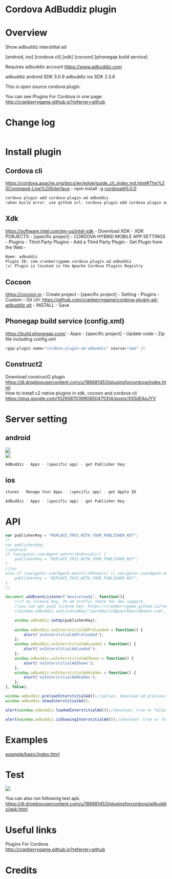 Cordova AdBuddiz plugin
====================
# Overview #
Show adbuddiz interstitial ad

[android, ios] [cordova cli] [xdk] [cocoon] [phonegap build service]

Requires adbuddiz account https://www.adbuddiz.com

adbuddiz android SDK 3.0.9
adbuddiz ios SDK 2.5.6

This is open source cordova plugin.

You can see Plugins For Cordova in one page: http://cranberrygame.github.io?referrer=github

# Change log #
```c
```
# Install plugin #

## Cordova cli ##
https://cordova.apache.org/docs/en/edge/guide_cli_index.md.html#The%20Command-Line%20Interface - npm install -g cordova@5.0.0
```c
cordova plugin add cordova-plugin-ad-adbuddiz
(when build error, use github url: cordova plugin add cordova plugin add https://github.com/cranberrygame/cordova-plugin-ad-adbuddiz)
```

## Xdk ##
https://software.intel.com/en-us/intel-xdk - Download XDK - XDK PORJECTS - [specific project] - CORDOVA HYBRID MOBILE APP SETTINGS - Plugins - Third Party Plugins - Add a Third Party Plugin - Get Plugin from the Web -
```c
Name: adbuddiz
Plugin ID: com.cranberrygame.cordova.plugin.ad.adbuddiz
[v] Plugin is located in the Apache Cordova Plugins Registry
```

## Cocoon ##
https://cocoon.io - Create project - [specific project] - Setting - Plugins - Custom - Git Url: https://github.com/cranberrygame/cordova-plugin-ad-adbuddiz.git - INSTALL - Save<br>

## Phonegap build service (config.xml) ##
https://build.phonegap.com/ - Apps - [specific project] - Update code - Zip file including config.xml
```c
<gap:plugin name="cordova-plugin-ad-adbuddiz" source="npm" />
```

## Construct2 ##
Download construct2 plugin<br>
https://dl.dropboxusercontent.com/u/186681453/pluginsforcordova/index.html<br>
How to install c2 native plugins in xdk, cocoon and cordova cli<br>
https://plus.google.com/102658703990850475314/posts/XS5jjEApJYV

# Server setting #

## android ##

<img src="https://raw.githubusercontent.com/cranberrygame/cordova-plugin-ad-adbuddiz/master/doc/publisher_key1.png"><br>
<img src="https://raw.githubusercontent.com/cranberrygame/cordova-plugin-ad-adbuddiz/master/doc/publisher_key2.png"><br>

```c
AdBuddiz - Apps - [specific app] - get Publisher Key:
```

## ios ##

```c
itunes - Manage Your Apps - [specific app] - get Apple ID

AdBuddiz - Apps - [specific app] - get Publisher Key
```

# API #
```javascript
var publisherKey = "REPLACE_THIS_WITH_YOUR_PUBLISHER_KEY";
/*
var publisherKey;
//android
if (navigator.userAgent.match(/Android/i)) {
	publisherKey = "REPLACE_THIS_WITH_YOUR_PUBLISHER_KEY";
}
//ios
else if (navigator.userAgent.match(/iPhone/i) || navigator.userAgent.match(/iPad/i)) {
	publisherKey = "REPLACE_THIS_WITH_YOUR_PUBLISHER_KEY";
}
*/

document.addEventListener("deviceready", function(){
	//if no license key, 2% ad traffic share for dev support.
	//you can get paid license key: https://cranberrygame.github.io/request_cordova_ad_plugin_paid_license_key
	//window.adbuddiz.setLicenseKey("yourEmailId@yourEmaildDamin.com", "yourFreeLicenseKey");

	window.adbuddiz.setUp(publisherKey);
	
	window.adbuddiz.onInterstitialAdPreloaded = function() {
		alert('onInterstitialAdPreloaded');
	};
	window.adbuddiz.onInterstitialAdLoaded = function() {
		alert('onInterstitialAdLoaded');
	};
	window.adbuddiz.onInterstitialAdShown = function() {
		alert('onInterstitialAdShown');
	};
	window.adbuddiz.onInterstitialAdHidden = function() {
		alert('onInterstitialAdHidden');
	};
}, false);

window.adbuddiz.preloadInterstitialAd();//option, download ad previously for fast show
window.adbuddiz.showInterstitialAd();

alert(window.adbuddiz.loadedInterstitialAd());//boolean: true or false

alert(window.adbuddiz.isShowingInterstitialAd());//boolean: true or false

```
# Examples #
<a href="https://github.com/cranberrygame/cordova-plugin-ad-adbuddiz/blob/master/example/basic/index.html">example/basic/index.html</a><br>

# Test #

[![](http://img.youtube.com/vi/h4Mka-oJBpM/0.jpg)](https://www.youtube.com/watch?v=h4Mka-oJBpM&feature=youtu.be "Youtube")

You can also run following test apk.
https://dl.dropboxusercontent.com/u/186681453/pluginsforcordova/adbuddiz/apk.html

# Useful links #

Plugins For Cordova<br>
http://cranberrygame.github.io?referrer=github

# Credits #

